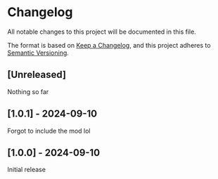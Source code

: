 # Changelog

All notable changes to this project will be documented in this file.

The format is based on [Keep a Changelog](https://keepachangelog.com/en/1.1.0/),
and this project adheres to [Semantic Versioning](https://semver.org/spec/v2.0.0.html).

## [Unreleased]

Nothing so far

## [1.0.1] - 2024-09-10

Forgot to include the mod lol

## [1.0.0] - 2024-09-10

Initial release
